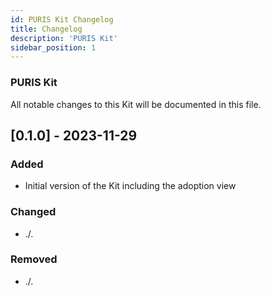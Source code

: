 ```yaml
---
id: PURIS Kit Changelog
title: Changelog
description: 'PURIS Kit'
sidebar_position: 1
---
```


### PURIS Kit

All notable changes to this Kit will be documented in this file.

## [0.1.0] - 2023-11-29

### Added

- Initial version of the Kit including the adoption view

### Changed

- ./.

### Removed

- ./.
